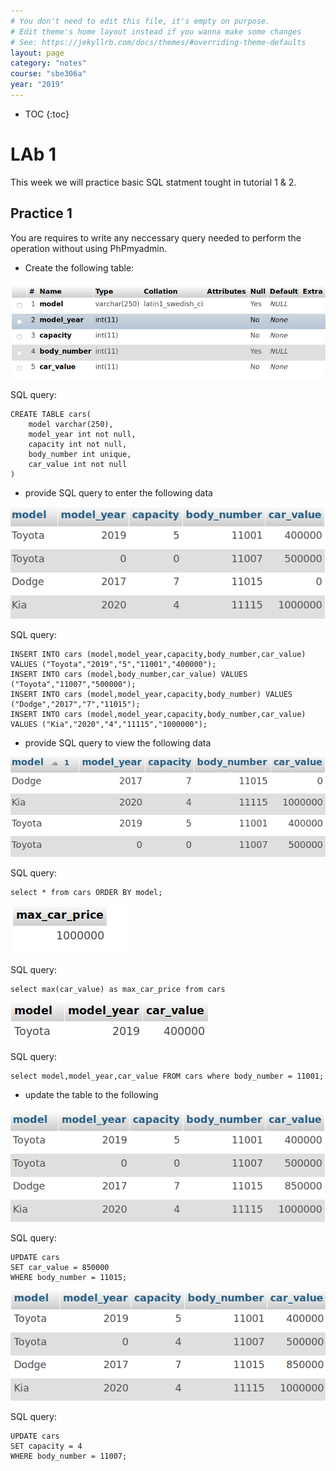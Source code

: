 ```yaml
---
# You don't need to edit this file, it's empty on purpose.
# Edit theme's home layout instead if you wanna make some changes
# See: https://jekyllrb.com/docs/themes/#overriding-theme-defaults
layout: page
category: "notes"
course: "sbe306a"
year: "2019"
---
```

* TOC
{:toc}

# LAb 1

This week we will practice basic SQL statment tought in tutorial 1 & 2.

## Practice 1

You are requires to write any neccessary query needed to perform the operation without using PhPmyadmin.

* Create the following table:

![](../images/lab1_table1.png)

SQL query:

```
CREATE TABLE cars(
    model varchar(250),
    model_year int not null,
    capacity int not null,
    body_number int unique,
    car_value int not null
)
```

* provide SQL query to enter the following data

![](../images/lab1_table2.png)


SQL query:
```
INSERT INTO cars (model,model_year,capacity,body_number,car_value) VALUES ("Toyota","2019","5","11001","400000");
INSERT INTO cars (model,body_number,car_value) VALUES ("Toyota","11007","500000");
INSERT INTO cars (model,model_year,capacity,body_number) VALUES ("Dodge","2017","7","11015");
INSERT INTO cars (model,model_year,capacity,body_number,car_value) VALUES ("Kia","2020","4","11115","1000000");
```

* provide SQL query to view the following data

![](../images/lab1_table3.png)

SQL query:

```
select * from cars ORDER BY model;
```

![](../images/lab1_table4.png)

SQL query:

```
select max(car_value) as max_car_price from cars
```

![](../images/lab1_table5.png)

SQL query:

```
select model,model_year,car_value FROM cars where body_number = 11001;
```

* update the table to the following

![](../images/lab1_table6.png)

SQL query:

```
UPDATE cars
SET car_value = 850000
WHERE body_number = 11015;
```

![](../images/lab1_table7.png)

SQL query:

```
UPDATE cars
SET capacity = 4
WHERE body_number = 11007;
```



